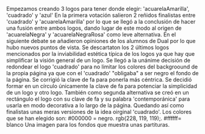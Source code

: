 Empezamos creando 3 logos para tener donde elegir: 'acuarelaAmarilla', 'cuadrado' y 'azul'
En la primera votación salieron 2 reñidos finalistas entre 'cuadrado' y 'acuarelaAmarilla' por lo que se llegó a la conclusión de hacer una fusión entre ambos logos, dando lugar de este modo al origen de 'acuarelaNegra' y 'acuarelaNegraRosa' como leve alternativa. En el siguiente debate se añadieron opiniones de los alumnos de Dual por lo que hubo nuevos puntos de vista. Se descartaton los 2 últimos logos mencionados por la inviabilidad estética típica de los logos ya que hay que simplificar la visión general de un logo. Se llegó a la unánime decisión de redondear el logo 'cuadrado' para no limitar los colores del backgroound de la propia página ya que con el 'cuadrado' "obligaba" a ser negro el fondo de la página. Se corrigió la clave de fa para ponerla más céntrica. Se decidió formar en un círculo únicamente la clave de fa para potenciar la simplicidad de un logo y otro logo. También como segunda alternativa se creó en un rectángulo el logo con su clave de fa y su palabra 'contemporánica' para usarla en modo decorativa a lo largo de la página. Quedando así como finalistas unas meras versiones de la idea oirginal 'cuadrado'. Los colores que se han elegido son: #000000 = negro. rgb(228, 119, 119);. #ffffff= blanco Una imagen para los fondos que muestra unas partituras.
